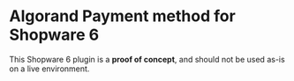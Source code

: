 # Algorand Payment method for Shopware 6

This Shopware 6 plugin is a **proof of concept**, and should not be used as-is on a live environment.
